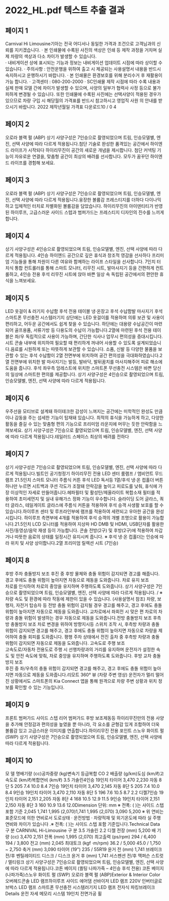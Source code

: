 # 2022_HL.pdf 텍스트 추출 결과

## 페이지 1

Carnival
 Hi Limousine기아는 전국 어디서나 동일한 가격과 조건으로 고객님과의 신뢰를 지키겠습니다.
· 본 인쇄물에 수록된 사진의 색상은 인쇄 등 제작 과정을 거치며 실제 차량의 색상과 다소 차이가 발생할 수 있습니다.    
· 내비게이션 상에 표시되는 기능과 정보는 내비게이션 업데이트 시점에 따라 상이할 수 있습니다.
· 주의사항 : 안전운행을 위하여 출고 시 제공되는 사용설명서 내용을 반드시 숙지하시고 운행하시기 바랍니다.
· 본 인쇄물은 환경보호를 위해 분리수거 후 재활용이 가능 합니다.
· 고객센터 : 080-200-2000   · SC인쇄물 제작 시점에 따라 수록 내용과 실제 판매 모델 간에 차이가 발생할 수 있으며, 
사양의 일부가 협력사 사정 등으로 불가피하게 변경될 수 있습니다. 또한 인쇄물에 수록된 사진에는 선택사양이 적용된 경우가 있으므로 
차량 구입 시 해당월의 가격표를 반드시 참고하시고 영업직 사원 의 안내를 받으시기 바랍니다.
2022
제작년월일 가격표 다운로드10 /  0 4

## 페이지 2

오로라 블랙 펄 (ABP)  상기 사양구성은 7인승으로 촬영되었으며 트림, 인승모델별, 엔진, 선택 사양에 따라 다르게 적용됩니다.첨단 기술로 완성한
품격있는 공간에서
하이엔드 라이프가 시작되다
하이리무진이 공간의 새로운 개념을 제시합니다.
첨단 커넥팅 기능이 자유로운 연결을,
맞춤형 공간이 최상의 배려를 선사합니다.
모두가 꿈꾸던 하이엔드 라이프를 경험해 보세요.

## 페이지 3

오로라 블랙 펄 (ABP)  상기 사양구성은 7인승으로 촬영되었으며 트림, 인승모델별, 엔진, 선택 사양에 따라 다르게 적용됩니다.웅장한 볼륨감
프레스티지를 더하다
다이나믹하고 입체적인 터치로 차별화된 볼륨감을 담았습니다.
하이리무진의 아이덴티티가 반영된 하이루프, 고급스러운 사이드 스텝과 
범퍼가드는 프레스티지 디자인의 진수를 느끼게 합니다.

## 페이지 4

상기 사양구성은 4인승으로 촬영되었으며 트림, 인승모델별, 엔진, 선택 사양에 따라 다르게 적용됩니다.
4인승 하이엔드 공간으로 
깊은 휴식과 창조적 영감을 선사하다
프리미엄 기능들을 통해 차원이 다른 여유와 함께하는 라이프 스타일을 선사합니다. 
7인치 터치식 통합 컨트롤러를 통해 스마트 모니터, 리무진 시트, 발마사지기 등을 간편하게 컨트롤하고,
4인승 전용 후석 리무진 시트에 앉아 바쁜 일상 속 독립된 공간에서의 편안한 휴식을 느껴보세요.

## 페이지 5

LED 옷걸이 & 러기지 수납함 후석 전용 테이블 냉·온장고
후석 수납함발 마사지기
후석 스마트폰 무선충전 시스템러기지 상단에는 LED 옷걸이를 적용하여 의류 보관 및 사용이 편리하고, 어두운 공간에서도 쉽게 찾을 수 있습니다.
하단에는 대용량 수납공간이 마련되어 골프용품, 서류가방 등 다용도의 수납이 가능합니다.2열에 마련된 후석 전용 테이블은 좌/우 독립적으로 사용이 가능하며, 간단한 식사나 업무시 편의성을 증대시킵니다. 
시트 콘솔 내부에 위치하여 필요할 때 편리하게 꺼내어 사용할 수 있도록 설계되었습니다.음료를 시원하게 또는 따뜻하게 보관할 수 있습니다.
소품, 신발 등 다양한 물품을 보관할 수 있는 후석 수납함이 2열 전면부에 
위치하여 공간 편의성을 극대화하였습니다.2열 전면부에 위치한 발 마사지기는 발등, 발바닥, 발뒤꿈치를 
마사지해주어 피로 해소에 도움을 줍니다. 
후석 좌우측 암레스트에 위치한 스마트폰 무선충전 시스템은 
바쁜 당신의 일상에 스마트한 편의를 제공합니다.
상기 사양구성은 4인승으로 촬영되었으며 트림, 인승모델별, 엔진, 선택 사양에 따라 다르게 적용됩니다.

## 페이지 6

우주선을 모티브로 설계돼 하이테크한 감성이 느껴지는 공간에는 미학적인 완성도 만큼이나 감동을 주는 
섬세한 기능이 탑재돼 있습니다. 최적의 휴식을 가능하게 하고, 다양한 활동을 즐길 수 있는 맞춤형 편의 기능으로
프리미엄 라운지에 머무는 듯한 안락함을 느껴보세요.
상기 사양구성은 7인승으로 촬영되었으며 트림, 인승모델별, 엔진, 선택 사양에 따라 다르게 적용됩니다.테일러드 스페이스
최상의 배려를 전하다

## 페이지 7

상기 사양구성은 7인승으로 촬영되었으며 트림, 인승모델별, 엔진, 선택 사양에 따라 다르게 적용됩니다.빌트인 공기청정기 하이리무진 전용 LED 센터 룸램프 / 앰비언트 무드램프 21.5인치 스마트 모니터
주름식 커튼 후석 LED 독서등 1열/후석 냉·온 컵홀더 버튼 하나만 누르면 시트백과 쿠션 각도가 조절돼 안락감을 높이고 피로도를 낮춰,
휴식에 가장 이상적인 자세로 만들어줍니다.헤파필터 및 활성탄/제올라이트 복합소재 필터를 적용하여 초미세먼지 및 
실내 유해가스 정화 기능이 우수합니다.
슬라이딩 도어 글라스, 쿼터 글라스, 테일게이트 글라스에 주름식 커튼을
적용하여 후석 승객 사생활 보호를 할 수 있습니다.하이루프 센터 및 루프라인부에 램프를 적용하여 세련되고 우아한 
공간을 완성시킵니다.
하이루프 측면부에 4개를 적용하여 후석 승객의 개별 조명으로
활용이 가능합니다.21.5인치 LCD 모니터를 적용하여 지상파 HD DMB 및 HDMI, 
USB단자를 활용한 사진/동영상/음악 재생 등이 가능합니다.
콘솔 전방(2구) 및 후방(2구)에 적용하여 차갑거나 따뜻한 음료의 상태를 
일정시간 유지시켜 줍니다. 
※ 후석 냉·온 컵홀더는 인승에 따라 위치 및 사양 상이합니다.2열 프리미엄 릴렉션 시트  (7인승)

## 페이지 8

후방 주차 충돌방지 보조
후진 중 후방 물체와 충돌 위험이 감지되면 경고를 해줍니다. 경고 후에도 충돌 위험이 높아지면 
자동으로 제동을 도와줍니다.
차로 유지 보조  
차로를 인식하여 차로의 중앙을 유지하며 주행하도록 도와줍니다.
상기 사양구성은 7인승으로 촬영되었으며 트림, 인승모델별, 엔진, 선택 사양에 따라 다르게 적용됩니다. / ※ 차량 속도 및 환경에 따라 작동에 제한이 있을 수 있습니다. (사용설명서 참조)
차량, 보행자, 자전거 탑승자 등 전방 충돌 위험이 감지될 경우 경고를 해주고, 경고 후에도 충돌 위험이 높아지면 
자동으로 제동을 도와줍니다. 교차로에서 좌회전 시 맞은 편 차로의 차량과 충돌 위험이 발생하는 경우 자동으로 
제동을 도와줍니다.전방 충돌방지 보조
후측방 충돌방지 보조
차로 변경을 위하여 방향지시등 스위치 조작 시, 후측방 차량과 충돌 위험이 
감지되면 경고를 해주고, 경고 후에도 충돌 위험이 높아지면 자동으로 차량을 
제어하여 충돌 회피를 도와줍니다. 평행 주차 상태에서 전진 출차 중 후측방 차량과 
충돌 위험이 감지되면 자동으로 제동을 도와줍니다.
고속도로 주행 보조  
고속도로/자동차 전용도로 주행 시 선행차량과의 거리를 유지하며 운전자가 설정한 속도 및 안전 속도에 맞춰,
차로 중앙을 유지하며 주행하도록 도와줍니다.
후방 교차 충돌방지 보조   
후진 중 좌/우측의 충돌 위험이 감지되면 경고를 해주고, 경고 후에도 충돌 위험이 높아지면 자동으로 제동을 
도와줍니다.리모트 360° 뷰  (차량 주변 영상)
운전자가 멀리 떨어진 상황에서도 스마트폰의 Kia Connect 앱을 통해 원격으로 차량 주변 상황과 위치 정보를 
확인할 수 있는 기능입니다.

## 페이지 9

프론트 범퍼가드
사이드 스텝 리어 범퍼가드
후방 보조제동등 하이리무진만의 전용 사양을 추가해 안정감과 편의성을 높였을 뿐 아니라,
각 요소를 균형감 있게 조합하여 더욱 볼륨감 있고 고급스러운 이미지를 연출합니다.하이리무진 전용 포인트 
스노우 화이트 펄 (SWP)  상기 사양구성은 7인승으로 촬영되었으며 트림, 인승모델별, 엔진, 선택 사양에 따라 다르게 적용됩니다.

## 페이지 10

모 델 명배기량
(cc)공차중량 
(kg)변속기 등급복합 CO 2 배출량 
(g/km)도심 
(km/ℓ)고속도로 
(km/ℓ)복합연비 
(km/ℓ)
3.5 가솔린4인승 19인치 타이어 3,470 2,230 자동 8단 5 205 7.4 10.0 8.4
7인승 19인치 타이어 3,470 2,145 자동 8단 5 205 7.4 10.0 8.4
9인승 19인치 타이어 3,470 2,110 자동 8단 5 196 7.6 10.5 8.7
2.2 디젤7인승 19인치 타이어 2,151 2,205 자동 8단 4 168 10.5 12.9 11.5
9인승 19인치 타이어 2,151 2,150 자동 8단 3 160 10.9 13.6 12.0Dimension
단위: mm 
※ 전폭: (  )는 사이드 스텝 포함 기준 2,045
1,741
1,995 (2,070)1,741
1,995 (2,070)
3,090
5,200
※ 위 연비는  표준모드에  의한 연비로서  도로상태 · 운전방법 · 차량적재  및 외기온도에  따라 실 주행연비와  차이가  있습니다 .※ 전폭: (  )는 사이드 스텝 포함 기준입니다.Technical Data
구              분 CARNIVAL Hi-Limousine 구              분 3.5 가솔린 2.2 디젤 
전장 (mm) 5,200 배  기  량 (cc) 3,470 2,151
전폭 (mm) 1,995 (2,070) 최고출력 (ps/rpm) 294 / 6,400 194 / 3,800
전고 (mm) 2,045 최대토크 (kgf ·m/rpm) 36.2 / 5,000 45.0 / 1,750 ~ 2,750
축거 (mm) 3,090 타이어  (19") 235 / 55R19
윤거 전 (mm) 1,741 브레이크 전/후 벤틸레이티드 디스크 / 디스크
윤거 후 (mm) 1,741 서스펜션 전/후 맥퍼슨 스트럿 / 멀티링크
상기 사양구성은 7인승으로 촬영되었으며 트림, 인승모델별, 엔진, 선택 사양에 따라 다르게 적용됩니다.코튼 베이지 (퀼팅 나파가죽 – 4인승 후석 전용)  코튼 베이지 (나파가죽)스노우 화이트 펄 (SWP) 오로라 블랙 펄 (ABP)Exterior & 
Interior Color
오버헤드콘솔 LED 램프하이루프 사이드 에어댐
선바이저 LED 램프
220V 인버터글로브박스 LED 램프
스마트폰 무선충전 시스템러기지 LED 램프
전자식 파킹브레이크Details
운전 자세 메모리 시스템
 19인치 전면가공 휠 

